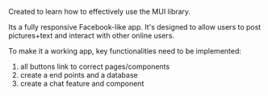 Created to learn how to effectively use the MUI library. 

Its a fully responsive Facebook-like app. It's designed to allow users to post pictures+text and interact with other online users. 

To make it a working app, key functionalities need to be implemented:
1) all buttons link to correct pages/components
2) create a end points and a database
3) create a chat feature and component
